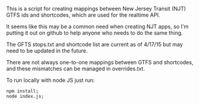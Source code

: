 This is a script for creating mappings between New Jersey Transit (NJT) GTFS ids and shortcodes, which are used for the realtime API.

It seems like this may be a common need when creating NJT apps, so I'm putting it out on github to help anyone who needs to do the same thing.

The GFTS stops.txt and shortcode list are current as of 4/17/15 but may need to be updated in the future.

There are not always one-to-one mappings between GTFS and shortcodes, and these mismatches can be managed in overrides.txt.

To run locally with node JS just run:
```
npm install;
node index.js;
```
